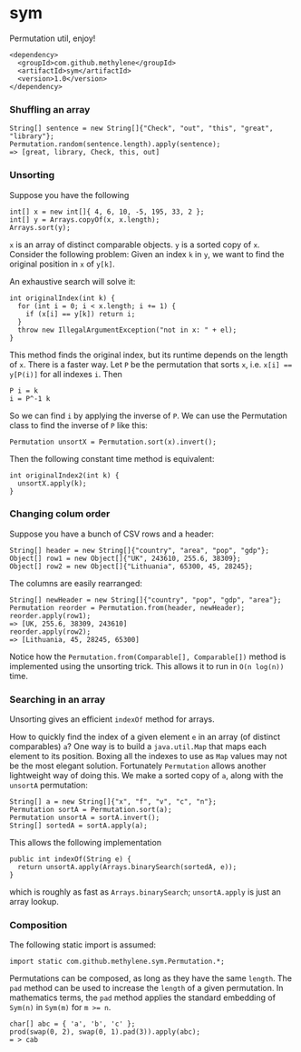 # sym

Permutation util, enjoy!

    <dependency>
      <groupId>com.github.methylene</groupId>
      <artifactId>sym</artifactId>
      <version>1.0</version>
    </dependency>

### Shuffling an array

    String[] sentence = new String[]{"Check", "out", "this", "great", "library"};
    Permutation.random(sentence.length).apply(sentence);
    => [great, library, Check, this, out]

### Unsorting

Suppose you have the following

    int[] x = new int[]{ 4, 6, 10, -5, 195, 33, 2 };
    int[] y = Arrays.copyOf(x, x.length);
    Arrays.sort(y);

`x` is an array of distinct comparable objects.
`y` is a sorted copy of `x`.
Consider the following problem:
Given an index `k` in `y`, we want to find the original position in `x` of `y[k]`.

An exhaustive search will solve it:

    int originalIndex(int k) {
      for (int i = 0; i < x.length; i += 1) {
        if (x[i] == y[k]) return i;
      }
      throw new IllegalArgumentException("not in x: " + el);
    }


This method finds the original index, but its runtime depends on the length of `x`.
There is a faster way.
Let `P` be the permutation that sorts `x`, i.e. `x[i] == y[P(i)]` for all indexes `i`.
Then

    P i = k
    i = P^-1 k

So we can find `i` by applying the inverse of `P`.
We can use the Permutation class to find the inverse of `P` like this:

    Permutation unsortX = Permutation.sort(x).invert();

Then the following constant time method is equivalent:

    int originalIndex2(int k) {
      unsortX.apply(k);
    }

### Changing colum order

Suppose you have a bunch of CSV rows and a header:

    String[] header = new String[]{"country", "area", "pop", "gdp"};
    Object[] row1 = new Object[]{"UK", 243610, 255.6, 38309};
    Object[] row2 = new Object[]{"Lithuania", 65300, 45, 28245};

The columns are easily rearranged:

    String[] newHeader = new String[]{"country", "pop", "gdp", "area"};
    Permutation reorder = Permutation.from(header, newHeader);
    reorder.apply(row1);
    => [UK, 255.6, 38309, 243610]
    reorder.apply(row2);
    => [Lithuania, 45, 28245, 65300]

Notice how the `Permutation.from(Comparable[], Comparable[])` method is implemented using the unsorting trick. 
This allows it to run in `O(n log(n))` time.


### Searching in an array

Unsorting gives an efficient `indexOf` method for arrays.

How to quickly find the index of a given element `e` in an array (of distinct comparables) `a`?
One way is to build a `java.util.Map` that maps each element to its position.
Boxing all the indexes to use as `Map` values may not be the most elegant solution.
Fortunately `Permutation` allows another lightweight way of doing this.
We make a sorted copy of `a`, along with the `unsortA` permutation:

    String[] a = new String[]{"x", "f", "v", "c", "n"};
    Permutation sortA = Permutation.sort(a);
    Permutation unsortA = sortA.invert();
    String[] sortedA = sortA.apply(a);

This allows the following implementation

    public int indexOf(String e) {
      return unsortA.apply(Arrays.binarySearch(sortedA, e));
    }

which is roughly as fast as `Arrays.binarySearch`; `unsortA.apply` is just an array lookup.

### Composition

The following static import is assumed:

    import static com.github.methylene.sym.Permutation.*;

Permutations can be composed, as long as they have the same `length`.
The `pad` method can be used to increase the `length` of a given permutation.
In mathematics terms, the `pad` method applies the standard embedding of
`Sym(n)` in `Sym(m)` for `m >= n`.

    char[] abc = { 'a', 'b', 'c' };
    prod(swap(0, 2), swap(0, 1).pad(3)).apply(abc);
    = > cab
